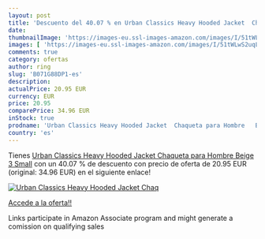 ```yaml
---
layout: post
title: 'Descuento del 40.07 % en Urban Classics Heavy Hooded Jacket  Chaq'
date: 
thumbnailImage: 'https://images-eu.ssl-images-amazon.com/images/I/51tWLwS2uqL._SL200_.jpg'
images: [ 'https://images-eu.ssl-images-amazon.com/images/I/51tWLwS2uqL._SL200_.jpg' ]
comments: true
category: ofertas
author: ring
slug: 'B071G88DP1-es'
description:
actualPrice: 20.95 EUR
currency: EUR
price: 20.95
comparePrice: 34.96 EUR
inStock: true
prodname: 'Urban Classics Heavy Hooded Jacket  Chaqueta para Hombre   Beige 3   Small'
country: 'es'
---
```


Tienes [Urban Classics Heavy Hooded Jacket  Chaqueta para Hombre   Beige 3   Small](https://www.amazon.es/dp/B071G88DP1/?tag=tolees-21) con un 40.07 % de descuento con precio de oferta de 20.95 EUR (original: 34.96 EUR) en el siguiente enlace!

[![Urban Classics Heavy Hooded Jacket  Chaq](https://images-eu.ssl-images-amazon.com/images/I/51tWLwS2uqL._SL200_.jpg)](https://www.amazon.es/dp/B071G88DP1/?tag=tolees-21)

[Accede a la oferta!!](https://www.amazon.es/dp/B071G88DP1/?tag=tolees-21)

Links participate in Amazon Associate program and might generate a comission on qualifying sales


